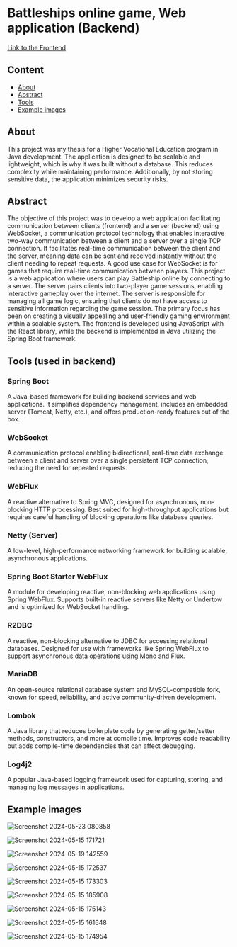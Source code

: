 # Battleships online game, Web application (Backend)
[Link to the Frontend](https://github.com/LukasChyle/battleship-frontend)

## Content
- [About](#about)
- [Abstract](#abstract)
- [Tools](#tools)
- [Example images](#example-images)

## About
This project was my thesis for a Higher Vocational Education program in Java development.
The application is designed to be scalable and lightweight, which is why it was built without a database.
This reduces complexity while maintaining performance.
Additionally, by not storing sensitive data, the application minimizes security risks.

## Abstract
The objective of this project was to develop a web application facilitating communication
between clients (frontend) and a server (backend) using WebSocket, a communication
protocol technology that enables interactive two-way communication between a client and a
server over a single TCP connection. It facilitates real-time communication between the
client and the server, meaning data can be sent and received instantly without the client
needing to repeat requests.
A good use case for WebSocket is for games that require real-time communication between
players. This project is a web application where users can play Battleship online by
connecting to a server. The server pairs clients into two-player game sessions, enabling
interactive gameplay over the internet.
The server is responsible for managing all game logic, ensuring that clients do not have
access to sensitive information regarding the game session.
The primary focus has been on creating a visually appealing and user-friendly gaming
environment within a scalable system.
The frontend is developed using JavaScript with the React library, while the backend is
implemented in Java utilizing the Spring Boot framework.

## Tools (used in backend)
### Spring Boot
A Java-based framework for building backend services and web applications. It simplifies dependency management, includes an embedded server (Tomcat, Netty, etc.), and offers production-ready features out of the box.

### WebSocket
A communication protocol enabling bidirectional, real-time data exchange between a client and server over a single persistent TCP connection, reducing the need for repeated requests.

### WebFlux
A reactive alternative to Spring MVC, designed for asynchronous, non-blocking HTTP processing. Best suited for high-throughput applications but requires careful handling of blocking operations like database queries.

### Netty (Server)
A low-level, high-performance networking framework for building scalable, asynchronous applications.

### Spring Boot Starter WebFlux
A module for developing reactive, non-blocking web applications using Spring WebFlux. Supports built-in reactive servers like Netty or Undertow and is optimized for WebSocket handling.

### R2DBC
A reactive, non-blocking alternative to JDBC for accessing relational databases. Designed for use with frameworks like Spring WebFlux to support asynchronous data operations using Mono and Flux.

### MariaDB
An open-source relational database system and MySQL-compatible fork, known for speed, reliability, and active community-driven development.

### Lombok
A Java library that reduces boilerplate code by generating getter/setter methods, constructors, and more at compile time. Improves code readability but adds compile-time dependencies that can affect debugging.

### Log4j2
A popular Java-based logging framework used for capturing, storing, and managing log messages in applications.

## Example images
![Screenshot 2024-05-23 080858](https://github.com/user-attachments/assets/31048333-926e-4270-95ce-b341214fe5e7)

![Screenshot 2024-05-15 171721](https://github.com/user-attachments/assets/aa85f5ea-ac36-45ea-a5b0-873f27ac6219)

![Screenshot 2024-05-19 142559](https://github.com/user-attachments/assets/19cf4fc3-24a6-47d0-a5dc-ada63719886d)

![Screenshot 2024-05-15 172537](https://github.com/user-attachments/assets/a95a3e7d-e391-4700-8cea-c3ec4d3e9e9b)

![Screenshot 2024-05-15 173303](https://github.com/user-attachments/assets/441d5598-6d8d-46b6-8b3e-1edaf19db5dc)

![Screenshot 2024-05-15 185908](https://github.com/user-attachments/assets/e66d4b8c-1778-4912-893d-7c8f72477b97)

![Screenshot 2024-05-15 175143](https://github.com/user-attachments/assets/781819e7-9b38-43d8-ad4c-41c2f067edc9)

![Screenshot 2024-05-15 161648](https://github.com/user-attachments/assets/3f27b7a5-4cc5-4544-beb9-98299e3a03fd)

![Screenshot 2024-05-15 174954](https://github.com/user-attachments/assets/77ff88c2-f0b6-450e-9fb7-a71e0c758ba6)
